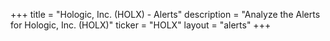 +++
title = "Hologic, Inc. (HOLX) - Alerts"
description = "Analyze the Alerts for Hologic, Inc. (HOLX)"
ticker = "HOLX"
layout = "alerts"
+++


